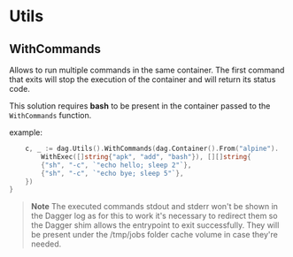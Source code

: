 # Utils

## WithCommands

Allows to run multiple commands in the same container. The first command
that exits will stop the execution of the container and will return its status code.

This solution requires **bash** to be present in the container passed to the
`WithCommands` function.

example:

```go
	c, _ := dag.Utils().WithCommands(dag.Container().From("alpine").
		WithExec([]string{"apk", "add", "bash"}), [][]string{
		{"sh", "-c", `"echo hello; sleep 2"`},
		{"sh", "-c", `"echo bye; sleep 5"`},
	})
}
```

> **Note**
> The executed commands stdout and stderr won't be shown in the Dagger log as
> for this to work it's necessary to redirect them so the Dagger shim
> allows the entrypoint to exit successfully. They will be present under the
> /tmp/jobs folder cache volume in case they're needed.
